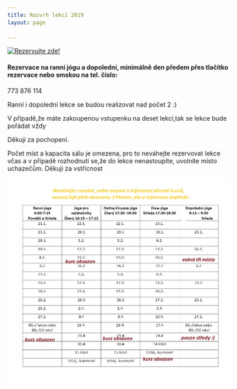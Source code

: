 ```yaml
---
title: Rozvrh lekcí 2019
layout: page

---
```

<a href="https://www.supersaas.cz/schedule/Yoga_s_Barou/j%C3%B3gov%C3%A1n%C3%AD">
<img src="//static.supersaas.net/cz/but/rezervace1.png" alt="Rezervujte zde!"/></a>

#### Rezervace na ranní jógu a dopolední, minimálně den předem přes tlačítko **rezervace** nebo smskou na tel. číslo:

773 876 114

Ranní i dopolední lekce se budou realizovat nad počet 2 :)

V případě,že máte zakoupenou vstupenku na deset lekcí,tak se lekce bude pořádat vždy

Děkuji za pochopení.

Počet míst a kapacita sálu je omezena, pro to neváhejte rezervovat lekce včas a v případě rozhodnutí se,že do lekce nenastoupíte, uvolníte místo uchazečům. Děkuji za vstřícnost

![](/uploads/jjj.jpg)